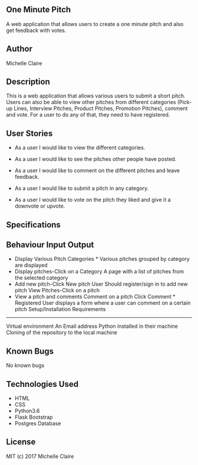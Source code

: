 One Minute Pitch
----
A web application that allows users to create a one minute pitch and also get feedback with votes.

Author
----
Michelle Claire

Description
----
This is a web application that allows various users to submit a short pitch. Users can also be able to view other pitches from different categories (Pick-up Lines, Interview Pitches, Product Pitches, Promotion Pitches), comment and vote. For a user to do any of that, they need to have registered.

User Stories
----
* As a user I would like to view the different categories. 
* As a user I would like to see the pitches other people have posted. 

* As a user I would like to comment on the different pitches and leave feedback. 
* As a user I would like to submit a pitch in any category. 
* As a user I would like to vote on the pitch they liked and give it a downvote or upvote. 

Specifications
----
Behaviour	Input	Output
----------
 * Display Various Pitch Categories	* Various pitches grouped by category are displayed
* Display pitches-Click on a Category	A page with a list of pitches from the selected category
* Add new pitch-Click New pitch	User Should register/sign in to add new pitch
View Pitches-Click on a pitch	
* View a pitch and comments
Comment on a pitch	Click Comment	* Registered User displays a form where a user can comment on a certain pitch
Setup/Installation Requirements
------
Virtual environment
An Email address
Python installed in their machine
Cloning of the repository to the local machine

Known Bugs
---
No known bugs

Technologies Used
-----
* HTML
* CSS
* Python3.6
* Flask Bootstrap 
* Postgres Database

License
---
MIT (c) 2017 Michelle Claire